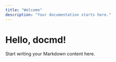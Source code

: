 ```yaml
---
title: "Welcome"
description: "Your documentation starts here."
---
```


# Hello, docmd!

Start writing your Markdown content here.
